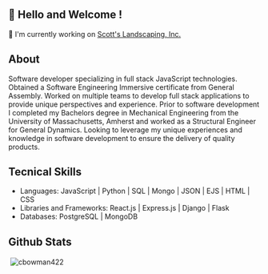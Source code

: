 ## 👋 Hello and Welcome !

🌱   I'm currently working on [Scott's Landscaping, Inc.](https://github.com/cbowman422/scottslandscaping)


## About 

Software developer specializing in full stack JavaScript technologies. Obtained a Software Engineering Immersive certificate from General Assembly. Worked on multiple teams to develop full stack applications to provide unique perspectives and experience. Prior to software development I completed my Bachelors degree in Mechanical Engineering from the University of Massachusetts, Amherst and worked as a Structural Engineer for General Dynamics. Looking to leverage my unique experiences and knowledge in software development to ensure the delivery of quality products.

## Tecnical Skills

- Languages: JavaScript | Python | SQL | Mongo | JSON | EJS | HTML | CSS 
- Libraries and Frameworks: React.js | Express.js | Django | Flask
- Databases: PostgreSQL | MongoDB

## Github Stats

<p>&nbsp;<img align="center" src="https://github-readme-stats.vercel.app/api?username=cbowman422&show_icons=true&theme=dark&title_color=bdbdbd&text_color=bdbdbd&locale=en" alt="cbowman422" /></p>

